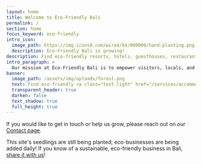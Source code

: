 ```yaml
---
layout: home
title: Welcome to Eco-Friendly Bali
permalink: /
section: home
focus_keyword: eco-friendly
intro_icon:
  image_path: https://img.icons8.com/wired/64/000000/hand-planting.png
  description: Eco-Friendly Bali is growing!
description: Find eco-friendly resorts, hotels, guesthouses, restaurants, tours, shops, and services in Bali with our free eco-business directory. Bali eco travel planning starts here!
intro_paragraph: >
  Our mission at Eco-Friendly Bali is to empower visitors, locals, and expats to make environmentally-sustainable, earth-friendly choices while on the beautiful island of Bali. By sharing and supporting responsible, eco businesses, we can minimize our impact on Bali while enjoying our travels.
banner:
  image_path: /assets/img/uploads/forest.png
  text: Find eco-friendly <a class="text-light" href="/services/accommodation">stays</a>, <a class="text-light" href="/services/restaurants">restaurants</a>, <a class="text-light" href="/services/eco-store">shops</a>, and <a class="text-light" href="/services">services</a> in Bali.
  transparent_header: true
  darken: false
  text_shadow: true
  full_height: true
---
```

If you would like to get in touch or help us grow, please reach out on our [Contact page](/contact#contact).

This site's seedlings are still being planted; eco-businesses are being added daily! If you know of a sustainable, eco-friendly business in Bali, [share it with us](/contact#share)!

